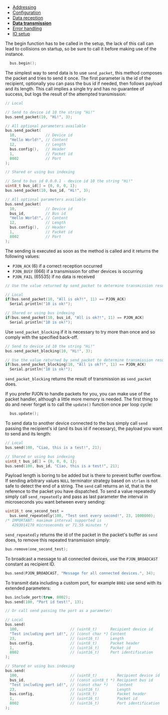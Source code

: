 - [Addressing](/documentation/addressing.md)
- [Configuration](/documentation/configuration.md)
- [Data reception](/documentation/data-reception.md)
- **[Data transmission](/documentation/data-transmission.md)**
- [Error handling](/documentation/error-handling.md)
- [IO setup](/documentation/io-setup.md)

The begin function has to be called in the setup, the lack of this call can lead to collisions on startup, so be sure to call it before making use of the instance.
```cpp  
  bus.begin();
```
The simplest way to send data is to use `send_packet`, this method composes the packet and tries to send it once. The first parameter is the id of the recipient, optionally you can pass the bus id if needed, then follows payload and its length. This call implies a single try and has no guarantee of success, but logs the result of the attempted transmission:
```cpp
// Local

// Send to device id 10 the string "Hi!"
bus.send_packet(10, "Hi!", 3);

// All optional parameters available
bus.send_packet(
  10,             // Device id
  "Hello World!", // Content
  12,             // Length
  bus.config(),   // Header
  1,              // Packet id  
  8002            // Port
);

// Shared or using bus indexing

// Send to bus id 0.0.0.1 - device id 10 the string "Hi!"
uint8_t bus_id[] = {0, 0, 0, 1};
bus.send_packet(10, bus_id, "Hi!", 3);

// All optional parameters available
bus.send_packet(
  10,             // Device id
  bus_id,         // Bus id
  "Hello World!", // Content
  12,             // Length
  bus.config(),   // Header
  1,              // Packet id  
  8002            // Port
);
```
The sending is executed as soon as the method is called and it returns the following values:
- `PJON_ACK` (6) if a correct reception occurred
- `PJON_BUSY` (666) if a transmission for other devices is occurring
- `PJON_FAIL` (65535) if no data is received

```cpp
// Use the value returned by send_packet to determine transmission result

// Local
if(bus.send_packet(10, "All is ok?!", 11) == PJON_ACK)
  Serial.println("10 is ok!");

// Shared or using bus indexing
if(bus.send_packet(10, bus_id, "All is ok?!", 11) == PJON_ACK)
  Serial.println("10 is ok!");
```

Use `send_packet_blocking` if it is necessary to try more than once and so comply with the specified back-off.
```cpp
// Send to device id 10 the string "Hi!"
bus.send_packet_blocking(10, "Hi!", 3);

// Use the value returned by send_packet to determine transmission result
if(bus.send_packet_blocking(10, "All is ok?!", 11) == PJON_ACK)
  Serial.println("10 is ok!");
```
`send_packet_blocking` returns the result of transmission as `send_packet` does.

If you prefer PJON to handle packets for you, you can make use of the packet handler, although a little more memory is needed. The first thing to do and never forget is to call the `update()` function once per loop cycle:
```cpp  
  bus.update();
```
To send data to another device connected to the bus simply call `send` passing the recipient's id (and its bus id if necessary), the payload you want to send and its length:
```cpp
// Local
bus.send(100, "Ciao, this is a test!", 21);

// Shared or using bus indexing
uint8_t bus_id[] = {0, 0, 0, 1};
bus.send(100, bus_id, "Ciao, this is a test!", 21);
```
Payload length is boring to be added but is there to prevent buffer overflow. If sending arbitrary values `NULL` terminator strategy based on `strlen` is not safe to detect the end of a string. The `send` call returns an id, that is the reference to the packet you have dispatched. To send a value repeatedly simply call `send_repeatedly` and pass as last parameter the interval in microseconds you want between every sending:
```cpp
uint16_t one_second_test =
  bus.send_repeatedly(100, "Test sent every second!", 23, 1000000);
/* IMPORTANT: maximum interval supported is
   4293014170 microseconds or 71.55 minutes */
```
`send_repeatedly` returns the id of the packet in the packet's buffer as `send` does, to remove this repeated transmission simply:
```cpp
bus.remove(one_second_test);
```
To broadcast a message to all connected devices, use the `PJON_BROADCAST` constant as recipient ID.
```cpp
bus.send(PJON_BROADCAST, "Message for all connected devices.", 34);
```
To transmit data including a custom port, for example `8002` use send with its extended parameters:
```cpp
bus.include_port(true, 8002);
bus.send(100, "Port id test!", 13);

// Or call send passing the port as a parameter:

// Local
bus.send(
  100,                       // (uint8_t)      Recipient device id
  "Test including port id!", // (const char *) Content
  23,                        // (uint16_t)     Length
  bus.config,                // (uint8_t)      Packet header
  1,                         // (uint16_t)     Packet id
  8002                       // (uint16_t)     Port identification
);

// Shared or using bus indexing
bus.send(
  100,                       // (uint8_t)         Recipient device id
  bus_id,                    // (const uint8_t *) Recipient bus id
  "Test including port id!", // (const char *)    Content
  23,                        // (uint16_t)        Length
  bus.config,                // (uint8_t)         Packet header
  1,                         // (uint16_t)        Packet id
  8002                       // (uint16_t)        Port identification
);

```
